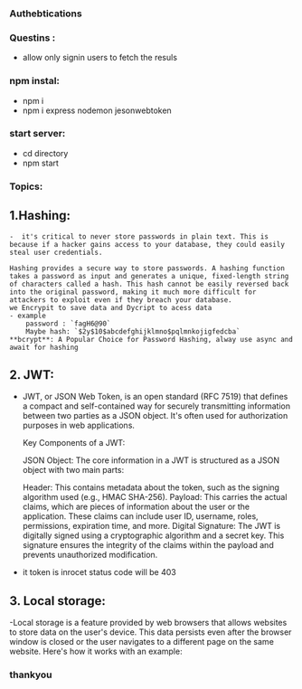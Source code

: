 ### Authebtications

### Questins :
- allow only signin users to fetch the resuls 
### npm instal:
- npm i
- npm i express nodemon jesonwebtoken
### start server:
- cd directory
- npm start

### Topics:
 ## 1.Hashing:
    -  it's critical to never store passwords in plain text. This is because if a hacker gains access to your database, they could easily steal user credentials.

    Hashing provides a secure way to store passwords. A hashing function takes a password as input and generates a unique, fixed-length string of characters called a hash. This hash cannot be easily reversed back into the original password, making it much more difficult for attackers to exploit even if they breach your database.
    we Encrypit to save data and Dycript to acess data
    - example
        password : `fagH6@90`
        Maybe hash: `$2y$10$abcdefghijklmno$pqlmnkojigfedcba`
    **bcrypt**: A Popular Choice for Password Hashing, alway use async and await for hashing
 ## 2. JWT:
   - JWT, or JSON Web Token, is an open standard (RFC 7519) that defines a compact and self-contained way for securely transmitting information between two parties as a JSON object. It's often used for authorization purposes in web applications.

        Key Components of a JWT:

        JSON Object: The core information in a JWT is structured as a JSON object with two main parts:

        Header: This contains metadata about the token, such as the signing algorithm used (e.g., HMAC SHA-256).
        Payload: This carries the actual claims, which are pieces of information about the user or the application. These claims can include user ID, username, roles, permissions, expiration time, and more.
        Digital Signature: The JWT is digitally signed using a cryptographic algorithm and a secret key. This signature ensures the integrity of the claims within the payload and prevents unauthorized modification.
 - it token is inrocet status code will be 403

## 3. Local storage:
 -Local storage is a feature provided by web browsers that allows websites to store data on the user's device. This data persists even after the browser window is closed or the user navigates to a different page on the same website. Here's how it works with an example:

### thankyou 